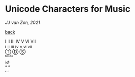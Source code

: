 Unicode Characters for Music
============================

*JJ van Zon, 2021*

[back](./README.md)

Ⅰ Ⅱ Ⅲ Ⅳ Ⅴ Ⅵ Ⅶ  
ⅰ ⅱ ⅲ ⅳ ⅴ ⅵ ⅶ  
Ⓣ Ⓓ Ⓢ  
ᵇᵐ⁷ᵒ  
♭♯  
“ ”  
‘ ’  